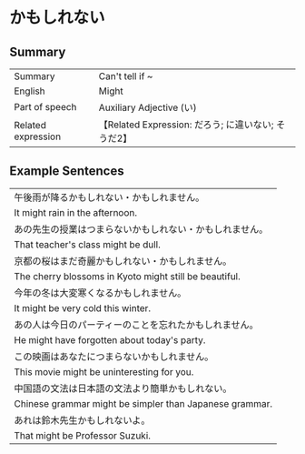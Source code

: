 # かもしれない

## Summary

<table><tr>   <td>Summary</td>   <td>Can't tell if ~</td></tr><tr>   <td>English</td>   <td>Might</td></tr><tr>   <td>Part of speech</td>   <td>Auxiliary Adjective (い)</td></tr><tr>   <td>Related expression</td>   <td>【Related Expression: だろう; に違いない; そうだ2】</td></tr></table>

## Example Sentences

<table><tr><td>午後雨が降るかもしれない・かもしれません。</td></tr><tr><td>It might rain in the afternoon.</td></tr><tr><td>あの先生の授業はつまらないかもしれない・かもしれません。</td></tr><tr><td>That teacher's class might be dull.</td></tr><tr><td>京都の桜はまだ奇麗かもしれない・かもしれません。</td></tr><tr><td>The cherry blossoms in Kyoto might still be beautiful.</td></tr><tr><td>今年の冬は大変寒くなるかもしれません。</td></tr><tr><td>It might be very cold this winter.</td></tr><tr><td>あの人は今日のパーティーのことを忘れたかもしれません。</td></tr><tr><td>He might have forgotten about today's party.</td></tr><tr><td>この映画はあなたにつまらないかもしれません。</td></tr><tr><td>This movie might be uninteresting for you.</td></tr><tr><td>中国語の文法は日本語の文法より簡単かもしれない。</td></tr><tr><td>Chinese grammar might be simpler than Japanese grammar.</td></tr><tr><td>あれは鈴木先生かもしれないよ。</td></tr><tr><td>That might be Professor Suzuki.</td></tr></table>

